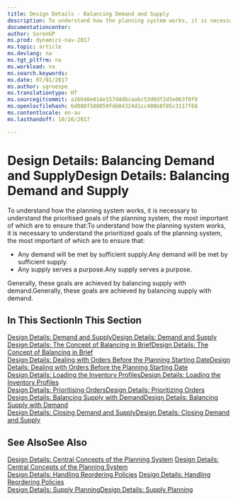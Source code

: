 ```yaml
---
title: Design Details - Balancing Demand and Supply
description: To understand how the planning system works, it is necessary to understand the prioritised goals of the planning system.
documentationcenter: 
author: SorenGP
ms.prod: dynamics-nav-2017
ms.topic: article
ms.devlang: na
ms.tgt_pltfrm: na
ms.workload: na
ms.search.keywords: 
ms.date: 07/01/2017
ms.author: sgroespe
ms.translationtype: HT
ms.sourcegitcommit: a16640e014e157d4dbcaabc53d0df2d3e063f8f9
ms.openlocfilehash: 6d008f508059fdb04324d1cc400b8f85c3117f68
ms.contentlocale: en-au
ms.lasthandoff: 10/26/2017

---
```

# <a name="design-details-balancing-demand-and-supply"></a><span data-ttu-id="abd4b-103">Design Details: Balancing Demand and Supply</span><span class="sxs-lookup"><span data-stu-id="abd4b-103">Design Details: Balancing Demand and Supply</span></span>
<span data-ttu-id="abd4b-104">To understand how the planning system works, it is necessary to understand the prioritised goals of the planning system, the most important of which are to ensure that:</span><span class="sxs-lookup"><span data-stu-id="abd4b-104">To understand how the planning system works, it is necessary to understand the prioritized goals of the planning system, the most important of which are to ensure that:</span></span>  

- <span data-ttu-id="abd4b-105">Any demand will be met by sufficient supply.</span><span class="sxs-lookup"><span data-stu-id="abd4b-105">Any demand will be met by sufficient supply.</span></span>  
- <span data-ttu-id="abd4b-106">Any supply serves a purpose.</span><span class="sxs-lookup"><span data-stu-id="abd4b-106">Any supply serves a purpose.</span></span>  

<span data-ttu-id="abd4b-107">Generally, these goals are achieved by balancing supply with demand.</span><span class="sxs-lookup"><span data-stu-id="abd4b-107">Generally, these goals are achieved by balancing supply with demand.</span></span>  

## <a name="in-this-section"></a><span data-ttu-id="abd4b-108">In This Section</span><span class="sxs-lookup"><span data-stu-id="abd4b-108">In This Section</span></span>  
[<span data-ttu-id="abd4b-109">Design Details: Demand and Supply</span><span class="sxs-lookup"><span data-stu-id="abd4b-109">Design Details: Demand and Supply</span></span>](design-details-demand-and-supply.md)  
[<span data-ttu-id="abd4b-110">Design Details: The Concept of Balancing in Brief</span><span class="sxs-lookup"><span data-stu-id="abd4b-110">Design Details: The Concept of Balancing in Brief</span></span>](design-details-the-concept-of-balancing-in-brief.md)  
[<span data-ttu-id="abd4b-111">Design Details: Dealing with Orders Before the Planning Starting Date</span><span class="sxs-lookup"><span data-stu-id="abd4b-111">Design Details: Dealing with Orders Before the Planning Starting Date</span></span>](design-details-dealing-with-orders-before-the-planning-starting-date.md)  
[<span data-ttu-id="abd4b-112">Design Details: Loading the Inventory Profiles</span><span class="sxs-lookup"><span data-stu-id="abd4b-112">Design Details: Loading the Inventory Profiles</span></span>](design-details-loading-the-inventory-profiles.md)  
[<span data-ttu-id="abd4b-113">Design Details: Prioritising Orders</span><span class="sxs-lookup"><span data-stu-id="abd4b-113">Design Details: Prioritizing Orders</span></span>](design-details-prioritizing-orders.md)  
[<span data-ttu-id="abd4b-114">Design Details: Balancing Supply with Demand</span><span class="sxs-lookup"><span data-stu-id="abd4b-114">Design Details: Balancing Supply with Demand</span></span>](design-details-balancing-supply-with-demand.md)  
[<span data-ttu-id="abd4b-115">Design Details: Closing Demand and Supply</span><span class="sxs-lookup"><span data-stu-id="abd4b-115">Design Details: Closing Demand and Supply</span></span>](design-details-closing-demand-and-supply.md)  

## <a name="see-also"></a><span data-ttu-id="abd4b-116">See Also</span><span class="sxs-lookup"><span data-stu-id="abd4b-116">See Also</span></span>  
<span data-ttu-id="abd4b-117">[Design Details: Central Concepts of the Planning System](design-details-central-concepts-of-the-planning-system.md) </span><span class="sxs-lookup"><span data-stu-id="abd4b-117">[Design Details: Central Concepts of the Planning System](design-details-central-concepts-of-the-planning-system.md) </span></span>  
<span data-ttu-id="abd4b-118">[Design Details: Handling Reordering Policies](design-details-handling-reordering-policies.md) </span><span class="sxs-lookup"><span data-stu-id="abd4b-118">[Design Details: Handling Reordering Policies](design-details-handling-reordering-policies.md) </span></span>  
[<span data-ttu-id="abd4b-119">Design Details: Supply Planning</span><span class="sxs-lookup"><span data-stu-id="abd4b-119">Design Details: Supply Planning</span></span>](design-details-supply-planning.md)


